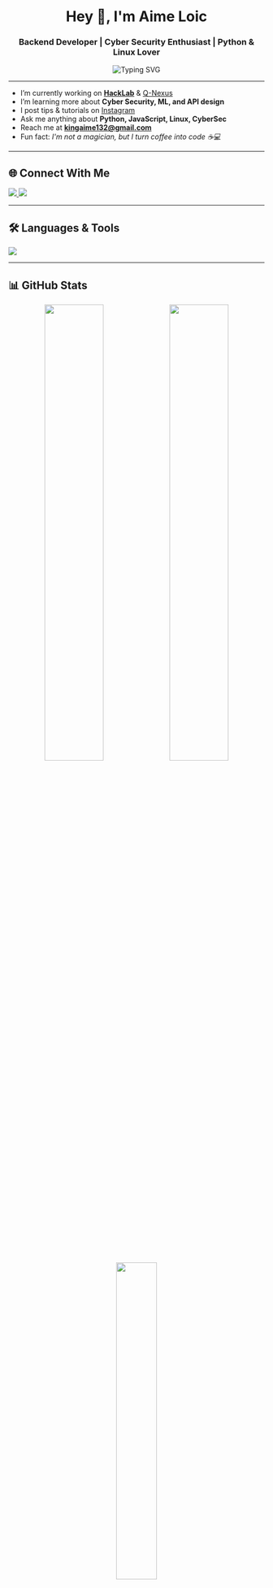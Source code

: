 <h1 align="center">Hey 👋, I'm Aime Loic</h1>
<h3 align="center"> Backend Developer |  Cyber Security Enthusiast | Python & Linux Lover</h3>

<p align="center">
  <img src="https://readme-typing-svg.demolab.com?font=Fira+Code&size=22&pause=1000&color=22C55E&center=true&width=435&lines=Backend+Developer+from+Rwanda;FastAPI+%7C+CyberSec+%7C+Linux;Code+Blooded+%F0%9F%94%96" alt="Typing SVG" />
</p>

---

-  I’m currently working on [**HackLab**](https://hacklab-9a4f.onrender.com) & [Q-Nexus](#)
-  I’m learning more about **Cyber Security, ML, and API design**
-  I post tips & tutorials on [Instagram](https://www.instagram.com/kali_linux_132)
-  Ask me anything about **Python, JavaScript, Linux, CyberSec**
-  Reach me at **kingaime132@gmail.com**
- Fun fact: *I'm not a magician, but I turn coffee into code ☕💻*

---

## 🌐 Connect With Me
<p align="left">
  <a href="https://linkedin.com/in/aimeloic" target="_blank">
    <img src="https://img.shields.io/badge/LinkedIn-blue?logo=linkedin&logoColor=white&style=for-the-badge" />
  </a>
  <a href="https://instagram.com/aime_loic_132" target="_blank">
    <img src="https://img.shields.io/badge/Instagram-E4405F?logo=instagram&logoColor=white&style=for-the-badge" />
  </a>
</p>

---

## 🛠️ Languages & Tools
<p align="left">
  <img src="https://skillicons.dev/icons?i=python,fastapi,js,html,css,vue,php,mysql,mongodb,linux,bash,nodejs,git,bootstrap,django,docker" />
</p>

---

## 📊 GitHub Stats
<p align="center">
  <img src="https://github-readme-stats.vercel.app/api?username=AIME-LOIC&show_icons=true&theme=tokyonight&hide_border=true&rank_icon=github" width="48%"/>
  <img src="https://streak-stats.demolab.com?user=AIME-LOIC&theme=tokyonight&hide_border=true" width="48%"/>
</p>

<p align="center">
  <img src="https://github-readme-stats.vercel.app/api/top-langs/?username=AIME-LOIC&layout=compact&theme=tokyonight&hide_border=true" width="40%"/>
</p>

---

## 📂 Featured Projects
| Project | Description |
|--------|-------------|
|  [Q-Nexus](#) | AI health diagnostic platform built with FastAPI |
|  [HackLab](https://hacklab-9a4f.onrender.com) | Cyber security sandbox & coding lab |
|  Typing Hero | A coding game inspired by Type Master |

---

## 🧠 Motto
> “Push yourself, because no one else is going to do it for you.”  
> — Aime Loic

---

<p align="center">
  <img src="https://github-profile-trophy.vercel.app/?username=AIME-LOIC&theme=discord&column=6&margin-w=15&margin-h=15"/>
</p>
